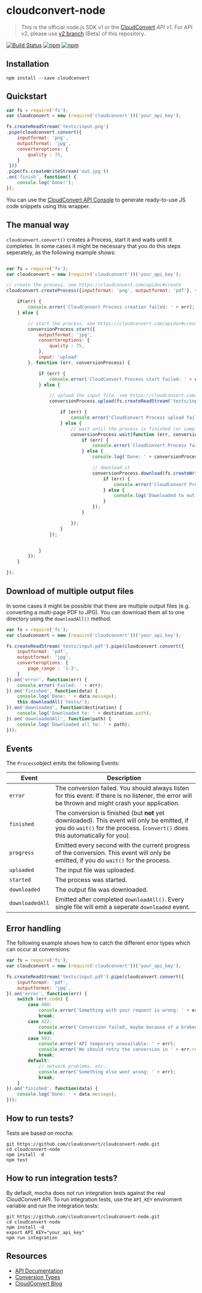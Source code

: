 cloudconvert-node
=======================

> This is the official node.js SDK v1 or the [CloudConvert](https://cloudconvert.com/api/v1) _API v1_. 
> For API v2, please use [v2 branch](https://github.com/cloudconvert/cloudconvert-node/tree/v2) (Beta) of this repository.


[![Build Status](https://travis-ci.org/cloudconvert/cloudconvert-node.svg?branch=master)](https://travis-ci.org/cloudconvert/cloudconvert-node)
[![npm](https://img.shields.io/npm/v/cloudconvert.svg)](https://www.npmjs.com/package/cloudconvert)
[![npm](https://img.shields.io/npm/dt/cloudconvert.svg)](https://www.npmjs.com/package/cloudconvert)

Installation
-------------------

    npm install --save cloudconvert
    

Quickstart
-------------------
```js
var fs = require('fs');
var cloudconvert = new (require('cloudconvert'))('your_api_key');

fs.createReadStream('tests/input.png')
.pipe(cloudconvert.convert({
    inputformat: 'png',
    outputformat: 'jpg',
    converteroptions: {
        quality : 75,
    }
 }))
.pipe(fs.createWriteStream('out.jpg'))
.on('finish', function() {
    console.log('Done!');
});
```
You can use the [CloudConvert API Console](https://cloudconvert.com/apiconsole) to generate ready-to-use JS code snippets using this wrapper.



The manual way
-------------------
``cloudconvert.convert()`` creates a Process, start it and waits until it completes. In some cases it might be necessary that you do this steps seperately, as the following example shows:

```js

var fs = require('fs');
var cloudconvert = new (require('cloudconvert'))('your_api_key');

// create the process. see https://cloudconvert.com/apidoc#create
cloudconvert.createProcess({inputformat: 'png', outputformat: 'pdf'}, function(err, conversionProcess) {

    if(err) {
        console.error('CloudConvert Process creation failed: ' + err);
    } else {

        // start the process. see https://cloudconvert.com/apidoc#create
        conversionProcess.start({
            outputformat: 'jpg',
            converteroptions: {
                quality : 75,
            },
            input: 'upload'
        }, function (err, conversionProcess) {

            if (err) {
                console.error('CloudConvert Process start failed: ' + err);
            } else {

                // upload the input file. see https://cloudconvert.com/apidoc#upload
                conversionProcess.upload(fs.createReadStream('tests/input.png'), null, function (err, conversionProcess) {

                    if (err) {
                        console.error('CloudConvert Process upload failed: ' + err);
                    } else {
                        // wait until the process is finished (or completed with an error)
                        conversionProcess.wait(function (err, conversionProcess) {
                            if (err) {
                                console.error('CloudConvert Process failed: ' + err);
                            } else {
                                console.log('Done: ' + conversionProcess.data.message);

                                // download it
                                conversionProcess.download(fs.createWriteStream("out.jpg"), null, function (err, conversionProcess) {
                                    if (err) {
                                        console.error('CloudConvert Process download failed: ' + err);
                                    } else {
                                        console.log('Downloaded to out.jpg');
                                    }
                                });
                            }

                        });
                    }
                });


            }
        });
    }

});
```


Download of multiple output files
-------------------

In some cases it might be possible that there are multiple output files (e.g. converting a multi-page PDF to JPG). You can download them all to one directory using the ``downloadAll()`` method.

```js
var fs = require('fs');
var cloudconvert = new (require('cloudconvert'))('your_api_key');

fs.createReadStream('tests/input.pdf').pipe(cloudconvert.convert({
    inputformat: 'pdf',
    outputformat: 'jpg',
    converteroptions: {
        page_range : '1-3',
    }
}).on('error', function(err) {
    console.error('Failed: ' + err);
}).on('finished', function(data) {
    console.log('Done: ' + data.message);
    this.downloadAll('tests/');
}).on('downloaded', function(destination) {
    console.log('Downloaded to: ' + destination.path);
}).on('downloadedAll', function(path) {
    console.log('Downloaded all to: ' + path);
}));

```


Events
-----------------
The ``Process``object emits the following Events:

Event|Description
------|------------
``error``| The conversion failed. You should always listen for this event: If there is no listener, the error will be thrown and might crash your application.
``finished``| The conversion is finished (but **not** yet downloaded). This event will only be emitted, if you do ``wait()`` for the process. (``convert()`` does this automatically for you).
``progress``|Emitted every second with the current progress of the conversion. This event will only be emitted, if you do ``wait()`` for the process. 
``uploaded``|The input file was uploaded.
``started``|The process was started.
``downloaded``|The output file was downloaded.
``downloadedAll``|Emitted after  completed ``downloadAll()``. Every single file will emit a seperate ``downloaded`` event.


Error handling
-----------------
The following example shows how to catch the different error types which can occur at conversions:

```js
var fs = require('fs');
var cloudconvert = new (require('cloudconvert'))('your_api_key');

fs.createReadStream('tests/input.pdf').pipe(cloudconvert.convert({
    inputformat: 'pdf',
    outputformat: 'jpg',
}).on('error', function(err) {
    switch (err.code) {
        case 400:
            console.error('Something with your request is wrong: ' + err);
            break;
        case 422:
            console.error('Conversion failed, maybe because of a broken input file: ' + err);
            break;
        case 503:
            console.error('API temporary unavailable: ' + err);
            console.error('We should retry the conversion in ' + err.retryAfter + ' seconds');
            break;
        default:
            // network problems, etc..
            console.error('Something else went wrong: ' + err);
            break;
    }
}).on('finished', function(data) {
    console.log('Done: ' + data.message);
}));

```



How to run tests?
-----------------

Tests are based on mocha: 

    git https://github.com/cloudconvert/cloudconvert-node.git
    cd cloudconvert-node
    npm install -d
    npm test



How to run integration tests?
-----------------

By default, mocha does not run integration tests against the real CloudConvert API. To run integration tests, use the `API_KEY` enviroment variable and run the integration tests:

    git https://github.com/cloudconvert/cloudconvert-node.git
    cd cloudconvert-node
    npm install -d
    export API_KEY="your_api_key"
    npm run integration
    

Resources
---------

* [API Documentation](https://cloudconvert.com/api)
* [Conversion Types](https://cloudconvert.com/formats)
* [CloudConvert Blog](https://cloudconvert.com/blog)
